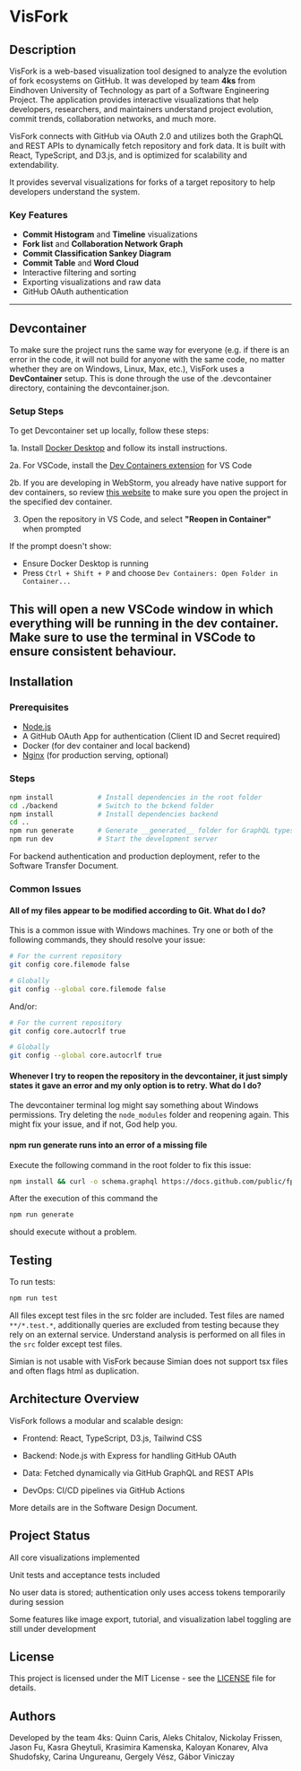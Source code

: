 # VisFork

## Description

VisFork is a web-based visualization tool designed to analyze the evolution of fork ecosystems on GitHub. It was developed by team **4ks** from Eindhoven University of Technology as part of a Software Engineering Project. The application provides interactive visualizations that help developers, researchers, and maintainers understand project evolution, commit trends, collaboration networks, and much more.

VisFork connects with GitHub via OAuth 2.0 and utilizes both the GraphQL and REST APIs to dynamically fetch repository and fork data. It is built with React, TypeScript, and D3.js, and is optimized for scalability and extendability.

It provides severval visualizations for forks of a target repository to help developers understand the system.

### Key Features

- **Commit Histogram** and **Timeline** visualizations
- **Fork list** and **Collaboration Network Graph**
- **Commit Classification Sankey Diagram**
- **Commit Table** and **Word Cloud**
- Interactive filtering and sorting
- Exporting visualizations and raw data
- GitHub OAuth authentication

---

## Devcontainer
To make sure the project runs the same way for everyone (e.g. if there is an error in the code, it will not build for anyone with the same code, no matter whether they are on Windows, Linux, Max, etc.), VisFork uses a **DevContainer** setup. This is done through the use of the .devcontainer directory, containing the devcontainer.json.

### Setup Steps

To get Devcontainer set up locally, follow these steps: 

1a. Install [Docker Desktop](https://www.docker.com/products/docker-desktop) and follow its install instructions.

2a. For VSCode, install the [Dev Containers extension](https://marketplace.visualstudio.com/items?itemName=ms-vscode-remote.remote-containers) for VS Code

2b. If you are developing in WebStorm, you already have native support for dev containers, so review [this website](https://www.jetbrains.com/help/webstorm/start-dev-container-inside-ide.html) to make sure you open the project in the specified dev container.


3. Open the repository in VS Code, and select **"Reopen in Container"** when prompted

If the prompt doesn't show:
- Ensure Docker Desktop is running
- Press `Ctrl + Shift + P` and choose `Dev Containers: Open Folder in Container...`

This will open a new VSCode window in which everything will be running in the dev container. Make sure to use the terminal in VSCode to ensure consistent behaviour. 
---
## Installation
### Prerequisites

- [Node.js](https://nodejs.org/en)
- A GitHub OAuth App for authentication (Client ID and Secret required)
- Docker (for dev container and local backend)
- [Nginx](https://www.nginx.com/) (for production serving, optional)


### Steps

```bash
npm install           # Install dependencies in the root folder
cd ./backend          # Switch to the bckend folder
npm install           # Install dependencies backend
cd ..
npm run generate      # Generate __generated__ folder for GraphQL types
npm run dev           # Start the development server
```
For backend authentication and production deployment, refer to the Software Transfer Document.


### Common Issues
#### All of my files appear to be modified according to Git. What do I do?
This is a common issue with Windows machines. Try one or both of the following commands, they should resolve your issue:

```bash
# For the current repository
git config core.filemode false   

# Globally
git config --global core.filemode false
```

And/or:

```bash
# For the current repository
git config core.autocrlf true  

# Globally
git config --global core.autocrlf true
```

#### Whenever I try to reopen the repository in the devcontainer, it just simply states it gave an error and my only option is to retry. What do I do?
The devcontainer terminal log might say something about Windows permissions. Try deleting the `node_modules` folder and reopening again. This might fix your issue, and if not, God help you.

#### npm run generate runs into an error of a missing file
Execute the following command in the root folder to fix this issue: 
```bash
npm install && curl -o schema.graphql https://docs.github.com/public/fpt/schema.docs.graphql && curl https://raw.githubusercontent.com/github/rest-api-description/main/descriptions/api.github.com/api.github.com.2022-11-28.yaml -L -o openapi-schema.yaml

```
After the execution of this command the 
```bash 
npm run generate
``` 
should execute without a problem.


## Testing
To run tests:
```bash 
npm run test
```
All files except test files in the src folder are included. Test files are named ```**/*.test.*```, additionally queries are excluded from testing because they rely on an external service. Understand analysis is performed on all files in the ``src`` folder except test files.

Simian is not usable with VisFork because Simian does not support tsx files and often flags html as duplication.

## Architecture Overview
VisFork follows a modular and scalable design:

- Frontend: React, TypeScript, D3.js, Tailwind CSS

- Backend: Node.js with Express for handling GitHub OAuth

- Data: Fetched dynamically via GitHub GraphQL and REST APIs

- DevOps: CI/CD pipelines via GitHub Actions

More details are in the Software Design Document.

## Project Status
 All core visualizations implemented

 Unit tests and acceptance tests included

 No user data is stored; authentication only uses access tokens temporarily during session

 Some features like image export, tutorial, and visualization label toggling are still under development

## License
This project is licensed under the MIT License - see the [LICENSE](README.md) file for details.

## Authors
Developed by the team 4ks: Quinn Caris, Aleks Chitalov, Nickolay Frissen, Jason Fu, Kasra Gheytuli, Krasimira Kamenska, Kaloyan Konarev, Alva Shudofsky, Carina Ungureanu, Gergely Vész, Gábor Viniczay
